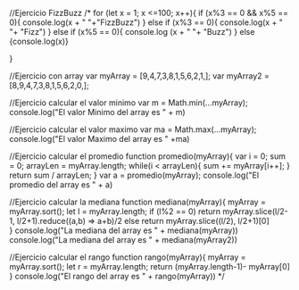 //Ejercicio FizzBuzz
/*
for (let x = 1; x <=100; x++){
  if (x%3 == 0 && x%5 == 0){
  console.log(x + " "+"FizzBuzz")
} else if (x%3 == 0){
  console.log(x + " "+ "Fizz")
} else if (x%5 == 0){
  console.log (x + " "+ "Buzz")
} else {console.log(x)}

}


//Ejercicio con array
var myArray = [9,4,7,3,8,1,5,6,2,1,];
var myArray2 = [8,9,4,7,3,8,1,5,6,2,0,]; 

//Ejercicio calcular el valor minimo
var m = Math.min(...myArray);
console.log("El valor Minimo del array es " + m)


//Ejercicio calcular el valor maximo
var ma = Math.max(...myArray);
console.log("El valor Maximo del array es " +ma)


//Ejercicio calcular el promedio
function promedio(myArray){
  var i = 0; sum = 0; arrayLen = myArray.length;
  while(i < arrayLen){
    sum += myArray[i++];
  }
  return sum / arrayLen;
  }
var a = promedio(myArray);
console.log("El promedio del array es " + a)


//Ejercicio calcular la mediana
function mediana(myArray){
  myArray = myArray.sort();
  let l = myArray.length;
  if (l%2 == 0)
  return myArray.slice(l/2-1, l/2+1).reduce((a,b) => a+b)/2
  else
  return myArray.slice((l/2), l/2+1)[0]  
}
console.log("La mediana del array es " + mediana(myArray))
console.log("La mediana del array es " + mediana(myArray2))


//Ejercicio calcular el rango
function rango(myArray){
  myArray = myArray.sort();
  let r = myArray.length;
  return (myArray.length-1)- myArray[0]
}
console.log("El rango del array es " + rango(myArray))
*/
